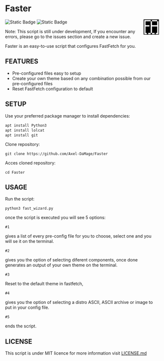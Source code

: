 # Faster
![Static Badge](https://img.shields.io/badge/license-MIT-green) ![Static Badge](https://img.shields.io/badge/Wizard-magenta)
<img src="Banners/Banner_Faster.png" width="10%" align="right" />


Note: This script is still under development, If you encounter any errors, please go to the issues section and create a new issue.

Faster is an easy-to-use script that configures FastFetch for you.

<H2> FEATURES </H2> 

* Pre-configured files easy to setup
* Create your own theme based on any combination possible from our pre-configured files
* Reset FastFetch configuration to default

<H2> SETUP </H2>
Use your preferred package manager to install dependencies:

```
apt install Python3
apt install lolcat
apt install git
```
Clone repository:
```
git clone https://github.com/Axel-DaMage/Faster
```
Acces cloned repository:
```
cd Faster
```
<H2> USAGE </H2>
Run the script:

```
python3 fast_wizard.py
```
once the script is executed you will see 5 options:
```
#1
```
gives a list of every pre-config file for you to choose, select one and you will se it on the terminal.
```
#2
```
gives you the option of selecting diferent components, once done generates an output of your own theme on the terminal.
```
#3
```
Reset to the default theme in fastfetch,
```
#4
```
gives you the option of selecting a distro ASCII, ASCII archive or image to put in your config file.
```
#5
```
ends the script.
<H2> LICENSE </H2>

This script is under MIT licence for more information visit [LICENSE.md](LICENSE.md)
